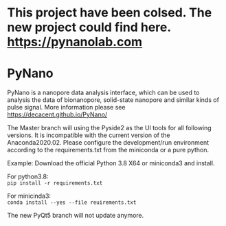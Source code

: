 # This project have been colsed. The new project could find here. https://pynanolab.com
# PyNano
PyNano  is a nanopore data analysis interface, which can be used to analysis the data of bionanopore, solid-state nanopore and  similar kinds of  pulse signal.	
More information please see https://decacent.github.io/PyNano/

The Master branch will using the Pyside2 as the UI tools for all following  versions. It is incompatible with the current version of the Anaconda2020.02.
Please configure the development/run environment according to the requirements.txt from the miniconda or a pure python.

Example: Download the official Python 3.8 X64 or miniconda3 and install.

For python3.8:   
`pip install -r requirements.txt`

For minicinda3:   
`conda install --yes --file reuirements.txt`


The new PyQt5 branch will not update anymore.
